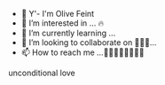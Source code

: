 - 👋 Y'- I'm Olive Feint
- 👀 I’m interested in ... 🔥
- 🌱 I’m currently learning ...
- 💞️ I’m looking to collaborate on 👸🏻🐝...
- 📫 How to reach me ...🐳🐳🐳🐳🐳🔮🧝‍♂️

unconditional love 
<!---
DarkerWhit/DarkerWhit is a ✨ special ✨ repository because its `README.md` (this file) appears on your GitHub profile.
You can click the Preview link to take a look at your changes.
--->
